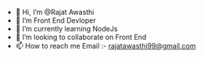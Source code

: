 - 👋 Hi, I’m @Rajat Awasthi
- 👀 I’m Front End Devloper
- 🌱 I’m currently learning NodeJs
- 💞️ I’m looking to collaborate on Front End
- 📫 How to reach me Email :- rajatawasthi99@gmail.com

<!---
rajatawasthii/rajatawasthii is a ✨ special ✨ repository because its `README.md` (this file) appears on your GitHub profile.
You can click the Preview link to take a look at your changes.
--->
